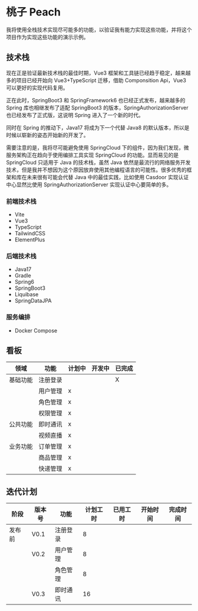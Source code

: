 # 桃子 Peach

我将使用全栈技术实现尽可能多的功能，以验证我有能力实现这些功能，并将这个项目作为实现这些功能的演示示例。

## 技术栈

现在正是验证最新技术栈的最佳时期，Vue3 框架和工具链已经趋于稳定，越来越多的项目已经开始向 Vue3+TypeScript 迁移，借助 Componsition Api，Vue3 可以更好的实现代码复用。

正在此时，SpringBoot3 和 SpringFramework6 也已经正式发布，越来越多的 Spring 库也相继发布了适配 SpringBoot3 的版本，SpringAuthorizationServer 也已经发布了正式版，这说明 Spring 进入了一个新的时代。

同时在 Spring 的推动下，Java17 将成为下一个代替 Java8 的默认版本，所以是时候以崭新的姿态开始新的开发了。

需要注意的是，我将尽可能避免使用 SpringCloud 下的组件，因为我们发现，微服务架构正在趋向于使用编排工具实现 SpringCloud 的功能。显而易见的是 SpringCloud 只适用于 Java 的技术栈，虽然 Java 依然是最流行的网络服务开发技术，但是我并不想因为这个原因放弃使用其他编程语言的可能性。很多优秀的框架和库在未来很有可能会代替 Java 中的最佳实践，比如使用 Casdoor 实现认证中心显然比使用 SpringAuthorizationServer 实现认证中心要简单的多。

### 前端技术栈

- Vite
- Vue3
- TypeScript
- TailwindCSS
- ElementPlus

### 后端技术栈

- Java17
- Gradle
- Spring6
- SpringBoot3
- Liquibase
- SpringDataJPA

### 服务编排

- Docker Compose

## 看板

| 领域     | 功能     | 计划中 | 开发中 | 已完成 |
| -------- | -------- | ------ | ------ | ------ |
| 基础功能 | 注册登录 |        |        | X      |
|          | 用户管理 | x      |        |        |
|          | 角色管理 | x      |        |        |
|          | 权限管理 | x      |        |        |
| 公共功能 | 即时通讯 | x      |        |        |
|          | 视频直播 | x      |        |        |
| 业务功能 | 订单管理 | x      |        |        |
|          | 商品管理 | x      |        |        |
|          | 快递管理 | x      |        |        |

## 迭代计划

| 阶段   | 版本号 | 功能     | 计划工时 | 已用工时 | 开始时间 | 完成时间 |
| ------ | ------ | -------- | -------- | -------- | -------- | -------- |
| 发布前 | V0.1   | 注册登录 | 8        |          |          |          |
|        | V0.2   | 用户管理 | 8        |          |          |          |
|        |        | 角色管理 | 8        |          |          |          |
|        | V0.3   | 即时通讯 | 16       |          |          |          |
